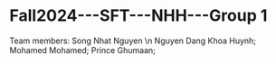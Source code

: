 # Fall2024---SFT---NHH---Group 1

Team members:
  Song Nhat Nguyen \n
  Nguyen Dang Khoa Huynh;
  Mohamed Mohamed;
  Prince Ghumaan;
